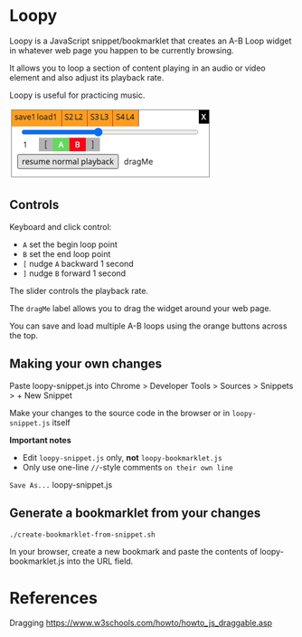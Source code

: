 # Loopy

Loopy is a JavaScript snippet/bookmarklet that creates an A-B Loop widget in whatever web page you happen to be currently browsing.

It allows you to loop a section of content playing in an audio or video element and also adjust its playback rate.

Loopy is useful for practicing music.

![Loopy](./Loopy.png)

## Controls

Keyboard and click control:

- `A` set the begin loop point
- `B` set the end loop point
- `[` nudge `A` backward 1 second
- `]` nudge `B` forward 1 second

The slider controls the playback rate.

The `dragMe` label allows you to drag the widget around your web page.

You can save and load multiple A-B loops using the orange buttons across the top.


## Making your own changes

Paste loopy-snippet.js into Chrome > Developer Tools > Sources > Snippets > + New Snippet

Make your changes to the source code in the browser or in `loopy-snippet.js` itself

**Important notes**
- Edit `loopy-snippet.js` only, **not** `loopy-bookmarklet.js`
- Only use one-line `//`-style comments `on their own line`

`Save As...` loopy-snippet.js

## Generate a bookmarklet from your changes

```
./create-bookmarklet-from-snippet.sh
```
In your browser, create a new bookmark and paste the contents of loopy-bookmarklet.js into the URL field.


# References

Dragging
https://www.w3schools.com/howto/howto_js_draggable.asp